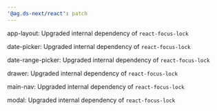 ```yaml
---
'@ag.ds-next/react': patch
---
```


app-layout: Upgraded internal dependency of `react-focus-lock`

date-picker: Upgraded internal dependency of `react-focus-lock`

date-range-picker: Upgraded internal dependency of `react-focus-lock`

drawer: Upgraded internal dependency of `react-focus-lock`

main-nav: Upgraded internal dependency of `react-focus-lock`

modal: Upgraded internal dependency of `react-focus-lock`
